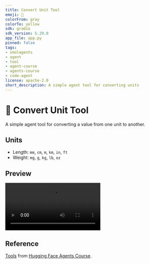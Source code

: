 ```yaml
---
title: Convert Unit Tool
emoji: 🔢
colorFrom: gray
colorTo: yellow
sdk: gradio
sdk_version: 5.29.0
app_file: app.py
pinned: false
tags:
- smolagents
- agent
- tool
- agent-course
- agents-course
- code-agent
license: apache-2.0
short_description: A simple agent tool for converting units
---
```


# 🔢 Convert Unit Tool
A simple agent tool for converting a value from one unit to another.

## Units
- Length: `mm`, `cm`, `m`, `km`, `in`, `ft`  
- Weight: `mg`, `g`, `kg`, `lb`, `oz`

## Preview
<video controls autoplay src="https://cdn-uploads.huggingface.co/production/uploads/67d2db58176fdb283211e929/wXVO8pyB7zB-J0H1u7ZOH.mp4"></video>

## Reference
[Tools](https://huggingface.co/learn/agents-course/unit2/smolagents/tools) from [Hugging Face Agents Course](https://huggingface.co/learn/agents-course/unit0/introduction). 